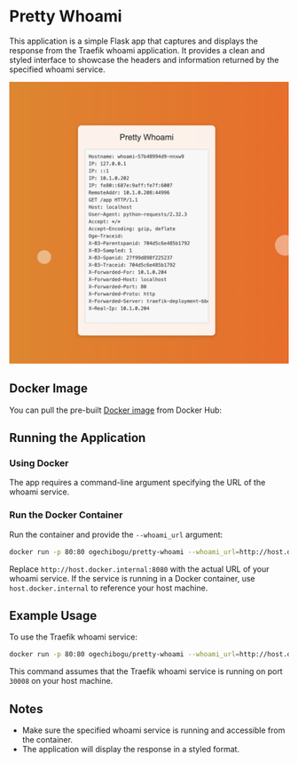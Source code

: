 # Pretty Whoami

This application is a simple Flask app that captures and displays the response from the Traefik whoami application. It provides a clean and styled interface to showcase the headers and information returned by the specified whoami service.

![](images/app.png)

## Docker Image

You can pull the pre-built [Docker image](https://hub.docker.com/r/ogechibogu/pretty-whoami) from Docker Hub:


## Running the Application

### Using Docker

The app requires a command-line argument specifying the URL of the whoami service.

### Run the Docker Container

Run the container and provide the `--whoami_url` argument:

```bash
docker run -p 80:80 ogechibogu/pretty-whoami --whoami_url=http://host.docker.internal:8080
```

Replace `http://host.docker.internal:8080` with the actual URL of your whoami service. If the service is running in a Docker container, use `host.docker.internal` to reference your host machine.

## Example Usage

To use the Traefik whoami service:

```bash
docker run -p 80:80 ogechibogu/pretty-whoami --whoami_url=http://host.docker.internal:30008
```

This command assumes that the Traefik whoami service is running on port `30008` on your host machine.

## Notes

- Make sure the specified whoami service is running and accessible from the container.
- The application will display the response in a styled format.